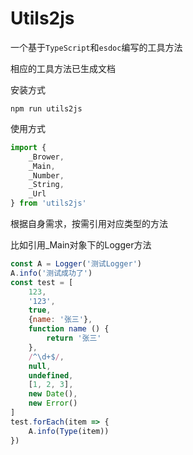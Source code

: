 # Utils2js

一个基于`TypeScript`和`esdoc`编写的工具方法

相应的工具方法已生成文档

安装方式

```shell
npm run utils2js
```

使用方式

```javascript
import {
    _Brower,
    _Main,
    _Number,
    _String,
    _Url
} from 'utils2js'
```

根据自身需求，按需引用对应类型的方法

比如引用_Main对象下的Logger方法

```javascript
const A = Logger('测试Logger')
A.info('测试成功了')
const test = [
    123,
    '123',
    true,
    {name: '张三'},
    function name () {
        return '张三'
    },
    /^\d+$/,
    null,
    undefined,
    [1, 2, 3],
    new Date(),
    new Error()
]
test.forEach(item => {
    A.info(Type(item))
})
```